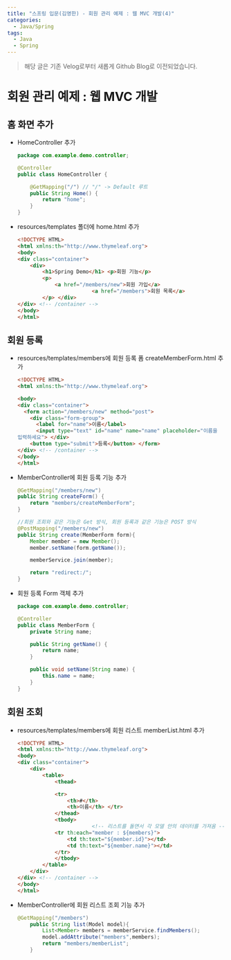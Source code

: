 ```yaml
---
title: "스프링 입문(김영한) - 회원 관리 예제 : 웹 MVC 개발(4)"
categories:
  - Java/Spring
tags:
  - Java
  - Spring
---
```


> 해당 글은 기존 Velog로부터 새롭게 Github Blog로 이전되었습니다.

# 회원 관리 예제 : 웹 MVC 개발

## 홈 화면 추가

- HomeController 추가
    
    ```java
    package com.example.demo.controller;
    
    @Controller
    public class HomeController {
    
        @GetMapping("/") // "/" -> Default 루트
        public String Home() {
            return "home";
        }
    }
    ```
    
- resources/templates 폴더에 home.html 추가
    
    ```html
    <!DOCTYPE HTML>
    <html xmlns:th="http://www.thymeleaf.org">
    <body>
    <div class="container">
        <div>
            <h1>Spring Demo</h1> <p>회원 기능</p>
            <p>
                <a href="/members/new">회원 가입</a> 
    						<a href="/members">회원 목록</a>
            </p> </div>
    </div> <!-- /container -->
    </body>
    </html>
    ```
    

## 회원 등록

- resources/templates/members에 회원 등록 폼 createMemberForm.html 추가
    
    ```html
    <!DOCTYPE HTML>
    <html xmlns:th="http://www.thymeleaf.org">
    
    <body>
    <div class="container">
      <form action="/members/new" method="post">
        <div class="form-group">
          <label for="name">이름</label>
          <input type="text" id="name" name="name" placeholder="이름을
    입력하세요"> </div>
        <button type="submit">등록</button> </form>
    </div> <!-- /container -->
    </body>
    </html>
    ```
    
- MemberController에 회원 등록 기능 추가
    
    ```java
    @GetMapping("/members/new")
    public String createForm() {
        return "members/createMemberForm";
    }
    
    //회원 조회와 같은 기능은 Get 방식, 회원 등록과 같은 기능은 POST 방식
    @PostMapping("/members/new")
    public String create(MemberForm form){
        Member member = new Member();
        member.setName(form.getName());
    
        memberService.join(member);
    
        return "redirect:/";
    }
    ```
    
- 회원 등록 Form 객체 추가
    
    ```java
    package com.example.demo.controller;
    
    @Controller
    public class MemberForm {
        private String name;
    
        public String getName() {
            return name;
        }
    
        public void setName(String name) {
            this.name = name;
        }
    }
    ```
    

## 회원 조회

- resources/templates/members에 회원 리스트 memberList.html 추가
    
    ```html
    <!DOCTYPE HTML>
    <html xmlns:th="http://www.thymeleaf.org">
    <body>
    <div class="container">
        <div>
            <table>
                <thead>
    
                <tr>
                    <th>#</th>
                    <th>이름</th> </tr>
                </thead>
                <tbody>
    						<!-- 리스트를 돌면서 각 모델 안의 데이터를 가져옴 -->
                <tr th:each="member : ${members}">
                    <td th:text="${member.id}"></td>
                    <td th:text="${member.name}"></td>
                </tr>
                </tbody>
            </table>
        </div>
    </div> <!-- /container -->
    </body>
    </html>
    ```
    
- MemberController에 회원 리스트 조회 기능 추가
    
    ```java
    @GetMapping("/members")
        public String list(Model model){
            List<Member> members = memberService.findMembers();
            model.addAttribute("members",members);
            return "members/memberList";
        }
    ```